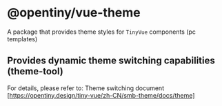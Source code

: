 # @opentiny/vue-theme

A package that provides theme styles for `TinyVue` components (pc templates)

## Provides dynamic theme switching capabilities (theme-tool)

For details, please refer to: Theme switching document [https://opentiny.design/tiny-vue/zh-CN/smb-theme/docs/theme]
